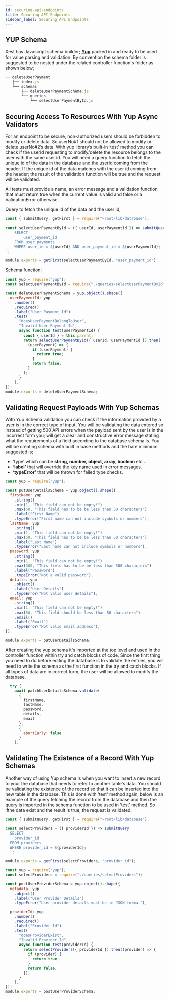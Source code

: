 ```yaml
---
id: securing-api-endpoints
title: Securing API Endpoints
sidebar_label: Securing API Endpoints
---
```


## YUP Schema

Xest has Javascript schema builder; [**Yup**](https://github.com/jquense/yup) packed in and ready to be used for value parsing and validation. By convention the schema folder is suggested to be nested under the related controller function's folder as shown below;

```js
── deleteUserPayment
   ├── index.js
   └── schemas
       ├── deleteUserPaymentSchema.js
       └── queries
           └── selectUserPaymentById.js
```

## Securing Access To Resources With Yup Async Validators

For an endpoint to be secure, non-authorized users should be forbidden to modify or delete data. So userNo#1 should not be allowed to modify or delete userNo#2’s data.
With yup library’s built-in ‘test’ method you can check if the userId requesting to modify/delete the resource belongs to the user with the same user id.
You will need a query function to fetch the unique id of the data in the database and the userId coming from the header. If the unique id of the data matches with the user id coming from the header; the result of the validation function will be true and the request will be validated.

All tests must provide a name, an error message and a validation function that must return true when the current value is valid and false or a ValidationError otherwise.

Query to fetch the unique id of the data and the user id;

```js
const { submitQuery, getFirst } = require("~root/lib/database");

const selectUserPaymentById = ({ userId, userPaymentId }) => submitQuery`
    SELECT 
        user_payment_id
    FROM user_payments
    WHERE user_id = ${userId} AND user_payment_id = ${userPaymentId};
`;

module.exports = getFirst(selectUserPaymentById, "user_payment_id");
```

Schema function;

```js
const yup = require("yup");
const selectUserPaymentById = require("./queries/selectUserPaymentById");

const deleteUserPaymentSchema = yup.object().shape({
  userPaymentId: yup
    .number()
    .required()
    .label("User Payment Id")
    .test(
      "doesUserPaymentBelongToUser",
      "Invalid User Payment Id",
      async function test(userPaymentId) {
        const { userId } = this.parent;
        return selectUserPaymentById({ userId, userPaymentId }).then(
          (userPayment) => {
            if (userPayment) {
              return true;
            }
            return false;
          }
        );
      }
    ),
});
module.exports = deleteUserPaymentSchema;
```

## Validating Request Payloads With Yup Schemas

With Yup Schema validation you can check if the information provided by a user is in the correct type of input.
You will be validating the data entered so instead of getting 500 API errors when the payload sent by the user is in the incorrect form you; will get a clear and constructive error message stating what the requirements of a field according to the database schema is. You will be creating schema with built in base methods and the bare minimum suggested is;

- ‘type’ which can be **string, number, object, array, boolean** etc…
- **‘label’** that will override the key name used in error messages.
- **‘typeError’** that will be thrown for failed type checks.

```js
const yup = require("yup");

const putUserDetailsSchema = yup.object().shape({
  firstName: yup
    .string()
    .min(1, "This field can not be empty!")
    .max(50, "This field has to be be less than 50 characters")
    .label("First Name")
    .typeError("First name can not include symbols or numbers"),
  lastName: yup
    .string()
    .min(1, "This field can not be empty!")
    .max(50, "This field has to be be less than 50 characters")
    .label("Last Name")
    .typeError("Last name can not include symbols or numbers"),
  password: yup
    .string()
    .min(1, "This field can not be empty!")
    .max(500, "This field has to be be less than 500 characters")
    .label("Password")
    .typeError("Not a valid password"),
  details: yup
    .object()
    .label("User Details")
    .typeError("Not valid user details"),
  email: yup
    .string()
    .min(1, "This field can not be empty!")
    .max(50, "This field should be less than 50 characters")
    .email()
    .label("Email")
    .typeError("Not valid email address"),
});

module.exports = putUserDetailsSchema;
```

After creating the yup schema it's imported at the top level and used in the controller function within try and catch blocks of code.
Since the first thing you need to do before editing the database is to validate the entries, you will need to write the schema as the first function in the try and catch blocks. If all types of data are in correct form, the user will be allowed to modify the database.

```js
  try {
    await patchUserDetailsSchema.validate(
      {
        firstName,
        lastName,
        password,
        details,
        email
      },
      {
        abortEarly: false
      }
    );

```

## Validating The Existence of a Record With Yup Schemas

Another way of using Yup schema is when you want to insert a new record to your the database that needs to refer to another table's data. You should be validating the existence of the record so that it can be inserted into the new table in the database. This is done with 'test' method again, below is an example of the query fetching the record from the database and then the query is imported in the schema function to be used in 'test' method. So ifthe data exist and the result is true, the request is validated.

```js
const { submitQuery, getFirst } = require("~root/lib/database");

const selectProviders = ({ providerId }) => submitQuery`
  SELECT 
    provider_id
  FROM providers
  WHERE provider_id = ${providerId};
  `;

module.exports = getFirst(selectProviders, "provider_id");
```

```js
const yup = require("yup");
const selectProviders = require("./queries/selectProviders");

const postUserProviderSchema = yup.object().shape({
  metadata: yup
    .object()
    .label("User Provider Details")
    .typeError("User provider details must be in JSON format"),

  providerId: yup
    .number()
    .required()
    .label("Provider Id")
    .test(
      "doesProviderExist",
      "Invalid Provider Id",
      async function test(providerId) {
        return selectProviders({ providerId }).then((provider) => {
          if (provider) {
            return true;
          }
          return false;
        });
      }
    ),
});
module.exports = postUserProviderSchema;
```
